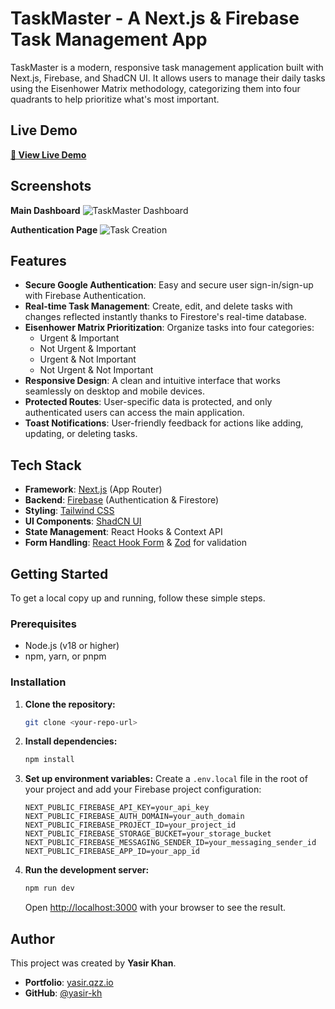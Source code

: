 # TaskMaster - A Next.js & Firebase Task Management App

TaskMaster is a modern, responsive task management application built with Next.js, Firebase, and ShadCN UI. It allows users to manage their daily tasks using the Eisenhower Matrix methodology, categorizing them into four quadrants to help prioritize what's most important.

## Live Demo

**[🚀 View Live Demo](https://basic-taskmanagment.netlify.app/)**

## Screenshots

**Main Dashboard**
![TaskMaster Dashboard](https://i.postimg.cc/hGwjfvMz/Screenshot-3-10-2025-101157-basic-taskmanagment-netlify-app.jpg)

**Authentication Page**
![Task Creation](https://i.postimg.cc/yN5dkxn1/Screenshot-3-10-2025-101517-basic-taskmanagment-netlify-app.jpg)


## Features

-   **Secure Google Authentication**: Easy and secure user sign-in/sign-up with Firebase Authentication.
-   **Real-time Task Management**: Create, edit, and delete tasks with changes reflected instantly thanks to Firestore's real-time database.
-   **Eisenhower Matrix Prioritization**: Organize tasks into four categories:
    -   Urgent & Important
    -   Not Urgent & Important
    -   Urgent & Not Important
    -   Not Urgent & Not Important
-   **Responsive Design**: A clean and intuitive interface that works seamlessly on desktop and mobile devices.
-   **Protected Routes**: User-specific data is protected, and only authenticated users can access the main application.
-   **Toast Notifications**: User-friendly feedback for actions like adding, updating, or deleting tasks.


## Tech Stack

-   **Framework**: [Next.js](https://nextjs.org/) (App Router)
-   **Backend**: [Firebase](https://firebase.google.com/) (Authentication & Firestore)
-   **Styling**: [Tailwind CSS](https://tailwindcss.com/)
-   **UI Components**: [ShadCN UI](https://ui.shadcn.com/)
-   **State Management**: React Hooks & Context API
-   **Form Handling**: [React Hook Form](https://react-hook-form.com/) & [Zod](https://zod.dev/) for validation


## Getting Started

To get a local copy up and running, follow these simple steps.

### Prerequisites

-   Node.js (v18 or higher)
-   npm, yarn, or pnpm

### Installation

1.  **Clone the repository:**
    ```sh
    git clone <your-repo-url>
    ```

2.  **Install dependencies:**
    ```sh
    npm install
    ```

3.  **Set up environment variables:**
    Create a `.env.local` file in the root of your project and add your Firebase project configuration:
    ```
    NEXT_PUBLIC_FIREBASE_API_KEY=your_api_key
    NEXT_PUBLIC_FIREBASE_AUTH_DOMAIN=your_auth_domain
    NEXT_PUBLIC_FIREBASE_PROJECT_ID=your_project_id
    NEXT_PUBLIC_FIREBASE_STORAGE_BUCKET=your_storage_bucket
    NEXT_PUBLIC_FIREBASE_MESSAGING_SENDER_ID=your_messaging_sender_id
    NEXT_PUBLIC_FIREBASE_APP_ID=your_app_id
    ```

4.  **Run the development server:**
    ```sh
    npm run dev
    ```
    Open [http://localhost:3000](http://localhost:3000) with your browser to see the result.


## Author

This project was created by **Yasir Khan**.

-   **Portfolio**: [yasir.qzz.io](https://yasir.qzz.io)
-   **GitHub**: [@yasir-kh](https://github.com/yasir-kh)
